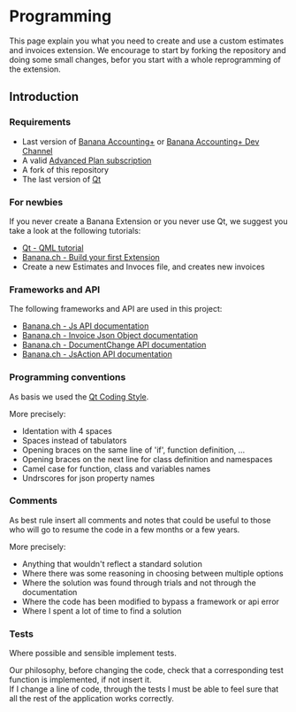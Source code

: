 # Programming

This page explain you what you need to create and use a custom estimates and invoices extension. We encourage to start by forking the repository and doing some small changes, befor you start with a whole reprogramming of the extension.

## Introduction

### Requirements

* Last version of [Banana Accounting+](https://www.banana.ch/en/download) or [Banana Accounting+ Dev Channel](https://www.banana.ch/en/insiderprogram)
* A valid [Advanced Plan subscription](https://www.banana.ch/en/buy)
* A fork of this repository
* The last version of [Qt](https://www.qt.io/home)

### For newbies

If you never create a Banana Extension or you never use Qt, we suggest you take a look at the following tutorials:

* [Qt - QML tutorial](https://doc.qt.io/qt-5/qml-tutorial.html)
* [Banana.ch - Build your first Extension](https://www.banana.ch/doc/en/node/9324)
* Create a new Estimates and Invoces file, and creates new invoices

### Frameworks and API

The following frameworks and API are used in this project:

* [Banana.ch - Js API documentation](https://www.banana.ch/doc/en/node/4714)  
* [Banana.ch - Invoice Json Object documentation](https://www.banana.ch/doc/en/node/8833)  
* [Banana.ch - DocumentChange API documentation](https://www.banana.ch/doc/en/node/9641)  
* [Banana.ch - JsAction API documentation](...)  

### Programming conventions

As basis we used the [Qt Coding Style](https://wiki.qt.io/Qt_Coding_Style).

More precisely:

* Identation with 4 spaces
* Spaces instead of tabulators
* Opening braces on the same line of 'if', function definition, ...
* Opening braces on the next line for class definition and namespaces
* Camel case for function, class and variables names
* Undrscores for json property names

### Comments

As best rule insert all  comments and notes that could be useful to those who will go to resume the code in a few months or a few years.

More precisely:

* Anything that wouldn't reflect a standard solution
* Where there was some reasoning in choosing between multiple options
* Where the solution was found through trials and not through the documentation
* Where the code has been modified to bypass a framework or api error
* Where I spent a lot of time to find a solution

### Tests

Where possible and sensible implement tests.

Our philosophy, before changing the code, check that a corresponding test function is implemented, if not insert it.  
If I change a line of code, through the tests I must be able to feel sure that all the rest of the application works correctly.
